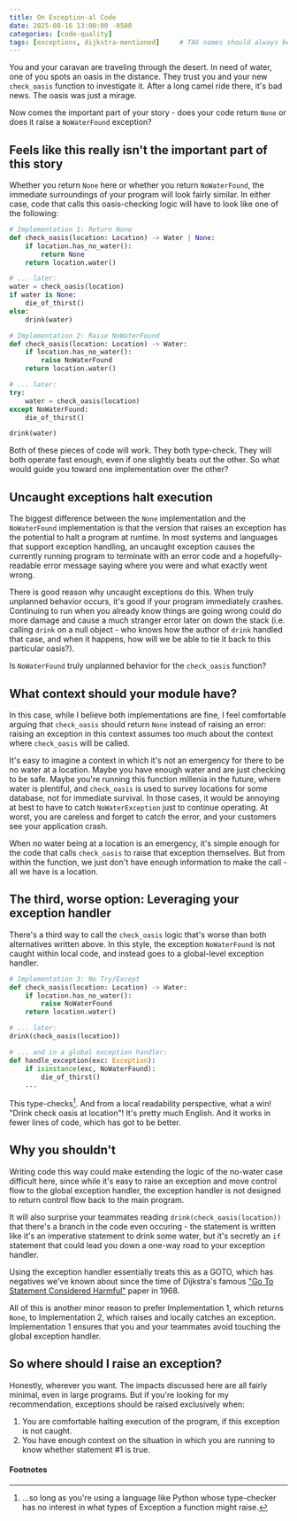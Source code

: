 ```yaml
---
title: On Exception-al Code
date: 2025-08-16 13:00:00 -0500
categories: [code-quality]
tags: [exceptions, dijkstra-mentioned]     # TAG names should always be lowercase
---
```


You and your caravan are traveling through the desert. In need of water, one of you spots an oasis in the distance. They trust you and your new `check_oasis` function to investigate it. After a long camel ride there, it's bad news. The oasis was just a mirage.

Now comes the important part of your story - does your code return `None` or does it raise a `NoWaterFound` exception?

## Feels like this really isn't the important part of this story

Whether you return `None` here or whether you return `NoWaterFound`, the immediate surroundings of your program will look fairly similar. In either case, code that calls this oasis-checking logic will have to look like one of the following:

```py
# Implementation 1: Return None
def check_oasis(location: Location) -> Water | None:
    if location.has_no_water():
        return None
    return location.water()

# ... later:
water = check_oasis(location)
if water is None:
    die_of_thirst()
else:
    drink(water)
```

```py
# Implementation 2: Raise NoWaterFound
def check_oasis(location: Location) -> Water:
    if location.has_no_water():
        raise NoWaterFound
    return location.water()

# ... later:
try:
    water = check_oasis(location)
except NoWaterFound:
    die_of_thirst()

drink(water)
```

Both of these pieces of code will work. They both type-check. They will both operate fast enough, even if one slightly beats out the other. So what would guide you toward one implementation over the other?

## Uncaught exceptions halt execution

The biggest difference between the `None` implementation and the `NoWaterFound` implementation is that the version that raises an exception has the potential to halt a program at runtime. In most systems and languages that support exception handling, an uncaught exception causes the currently running program to terminate with an error code and a hopefully-readable error message saying where you were and what exactly went wrong.

There is good reason why uncaught exceptions do this. When truly unplanned behavior occurs, it's good if your program immediately crashes. Continuing to run when you already know things are going wrong could do more damage and cause a much stranger error later on down the stack (i.e. calling `drink` on a null object - who knows how the author of `drink` handled that case, and when it happens, how will we be able to tie it back to this particular oasis?).

Is `NoWaterFound` truly unplanned behavior for the `check_oasis` function?

## What context should your module have?

In this case, while I believe both implementations are fine, I feel comfortable arguing that `check_oasis` should return `None` instead of raising an error: raising an exception in this context assumes too much about the context where `check_oasis` will be called.

It's easy to imagine a context in which it's not an emergency for there to be no water at a location. Maybe you have enough water and are just checking to be safe. Maybe you're running this function millenia in the future, where water is plentiful, and `check_oasis` is used to survey locations for some database, not for immediate survival. In those cases, it would be annoying at best to have to catch `NoWaterException` just to continue operating. At worst, you are careless and forget to catch the error, and your customers see your application crash.

When no water being at a location is an emergency, it's simple enough for the code that calls `check_oasis` to raise that exception themselves. But from within the function, we just don't have enough information to make the call - all we have is a location.

## The third, worse option: Leveraging your exception handler

There's a third way to call the `check_oasis` logic that's worse than both alternatives written above. In this style, the exception `NoWaterFound` is not caught within local code, and instead goes to a global-level exception handler.

```py
# Implementation 3: No Try/Except
def check_oasis(location: Location) -> Water:
    if location.has_no_water():
        raise NoWaterFound
    return location.water()

# ... later:
drink(check_oasis(location))

# ... and in a global exception handler:
def handle_exception(exc: Exception):
    if isinstance(exc, NoWaterFound):
        die_of_thirst()
    ...
```

This type-checks[^1]. And from a local readability perspective, what a win! "Drink check oasis at location"! It's pretty much English. And it works in fewer lines of code, which has got to be better.

## Why you shouldn't

Writing code this way could make extending the logic of the no-water case difficult here, since while it's easy to raise an exception and move control flow to the global exception handler, the exception handler is not designed to return control flow back to the main program.

It will also surprise your teammates reading `drink(check_oasis(location))` that there's a branch in the code even occuring - the statement is written like it's an imperative statement to drink some water, but it's secretly an `if` statement that could lead you down a one-way road to your exception handler.

Using the exception handler essentially treats this as a GOTO, which has negatives we've known about since the time of Dijkstra's famous ["Go To Statement Considered Harmful"](https://homepages.cwi.nl/~storm/teaching/reader/Dijkstra68.pdf) paper in 1968.

All of this is another minor reason to prefer Implementation 1, which returns `None`, to Implementation 2, which raises and locally catches an exception. Implementation 1 ensures that you and your teammates avoid touching the global exception handler.

## So where should I raise an exception?

Honestly, wherever you want. The impacts discussed here are all fairly minimal, even in large programs. But if you're looking for my recommendation, exceptions should be raised exclusively when:

1. You are comfortable halting execution of the program, if this exception is not caught.
2. You have enough context on the situation in which you are running to know whether statement #1 is true.

#### Footnotes

[^1]:  ...so long as you're using a language like Python whose type-checker has no interest in what types of Exception a function might raise.